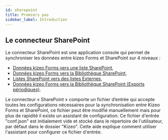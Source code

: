 ```yaml
---
id: sharepoint
title: Premiers pas
sidebar_label: Introduction
---
```


<head>
    <meta name="robots" content="noindex">
</head>

## Le connecteur SharePoint

Le connecteur SharePoint est une application console qui permet de synchroniser les données entre kizeo
Forms et SharePoint sur 4 niveaux :

- [Données kizeo Forms vers une liste SharePoint](sp-update-list.md),
- [Données kizeo Forms vers la Bibliothèque SharePoint](sp-upload-files.md),
- [Listes SharePoint vers des listes Externes](sp-update-kf-list.md),
- [Données kizeo Forms vers la Bibliothèque SharePoint (Exports périodiques)](sp-sheduled.md).

Le connecteur « SharePoint » comporte un fichier d’entrée qui accepte toutes les configurations nécessaires
pour la synchronisation entre Kizeo Forms et SharePoint, ce fichier peut être modifié manuellement mais pour
plus de rapidité il existe un assistant de configuration.
Ce fichier d'entrée "conf.json" est initialement vide et stocké dans le répertoire de l'utilisateur, par défaut dans le dossier "Kizeo".
Cette aide explique comment utiliser l'assistant pour configurer ce fichier d'entrée.
